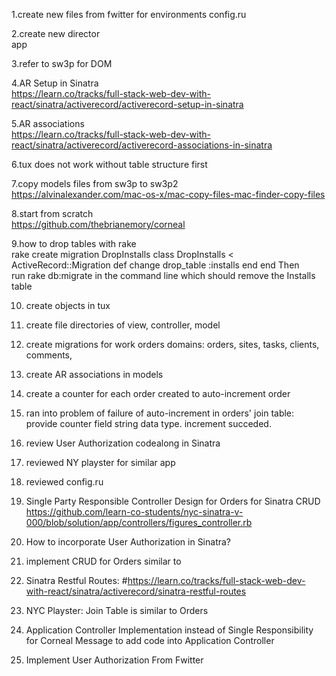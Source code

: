 1.create new files from fwitter for	
	environments
	config.ru

2.create new director 	
	app

3.refer to sw3p for	
	DOM

4.AR Setup in Sinatra	
	https://learn.co/tracks/full-stack-web-dev-with-react/sinatra/activerecord/activerecord-setup-in-sinatra

5.AR associations	
	https://learn.co/tracks/full-stack-web-dev-with-react/sinatra/activerecord/activerecord-associations-in-sinatra

6.tux	does not work without table structure first

7.copy models files from sw3p to sw3p2	
	https://alvinalexander.com/mac-os-x/mac-copy-files-mac-finder-copy-files

8.start from scratch	
	https://github.com/thebrianemory/corneal

9.how to drop tables with rake	
	rake create migration DropInstalls
	class DropInstalls < ActiveRecord::Migration
	  def change
	    drop_table :installs
	  end
	end
	Then run rake db:migrate in the command line which should remove the Installs table

10. create objects in tux

11. create file directories of view, controller, model

12. create migrations for work orders domains: orders, sites, tasks, clients, comments, 

13. create AR associations in models

14. create a counter for each order created to auto-increment order

15. ran into problem of failure of auto-increment in orders' join table: provide counter field string data type. increment succeded.

16. review User Authorization codealong in Sinatra

17. reviewed NY playster for similar app 

18. reviewed config.ru

19. Single Party Responsible Controller Design for Orders for Sinatra CRUD
https://github.com/learn-co-students/nyc-sinatra-v-000/blob/solution/app/controllers/figures_controller.rb

20. How to incorporate User Authorization in Sinatra?

21. implement CRUD for Orders similar to 
 1. Sinatra Restful Routes: 
#https://learn.co/tracks/full-stack-web-dev-with-react/sinatra/activerecord/sinatra-restful-routes
 2. NYC Playster: Join Table is similar to Orders
22. Application Controller Implementation instead of Single Responsibility for Corneal Message to add code into Application Controller
23. Implement User Authorization From Fwitter
